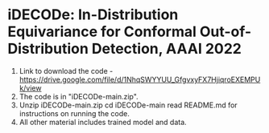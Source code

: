 # iDECODe: In-Distribution Equivariance for Conformal Out-of-Distribution Detection, AAAI 2022
1) Link to download the code - https://drive.google.com/file/d/1NhqSWYYUU_GfgvxyFX7HjiqroEXEMPUk/view
2) The code is in "iDECODe-main.zip".
3) Unzip iDECODe-main.zip
   cd iDECODe-main
   read README.md for instructions on running the code.
4) All other material includes trained model and data.
